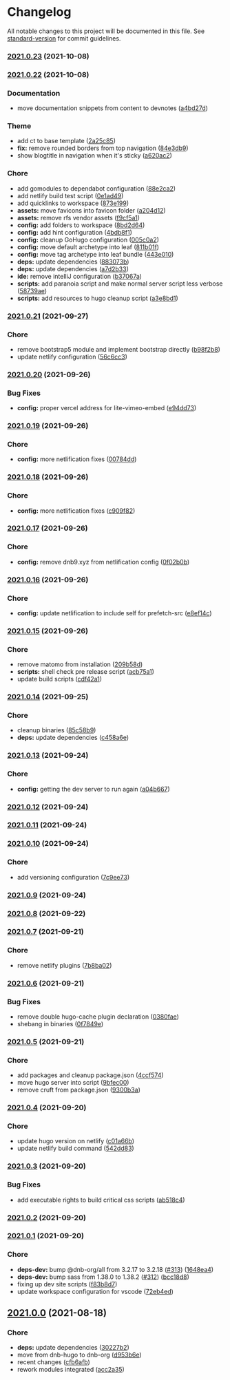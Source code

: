 # Changelog

All notable changes to this project will be documented in this file. See [standard-version](https://github.com/conventional-changelog/standard-version) for commit guidelines.

### [2021.0.23](https://github.com/davidsneighbour/samui-samui.de/compare/v2021.0.22...v2021.0.23) (2021-10-08)

### [2021.0.22](https://github.com/davidsneighbour/samui-samui.de/compare/v2021.0.21...v2021.0.22) (2021-10-08)


### Documentation

* move documentation snippets from content to devnotes ([a4bd27d](https://github.com/davidsneighbour/samui-samui.de/commit/a4bd27d2e0286c0163c1e24de333be01e08051d7))


### Theme

* add ct to base template ([2a25c85](https://github.com/davidsneighbour/samui-samui.de/commit/2a25c85cf1d92d8f2e871d5c63c0c2ac32455e20))
* **fix:** remove rounded borders from top navigation ([84e3db9](https://github.com/davidsneighbour/samui-samui.de/commit/84e3db95427d9114db58cf61ddba89e6d7e826e9))
* show blogtitle in navigation when it's sticky ([a620ac2](https://github.com/davidsneighbour/samui-samui.de/commit/a620ac222dd15c58c39a82a5c18ec3fde2666eb0))


### Chore

* add gomodules to dependabot configuration ([88e2ca2](https://github.com/davidsneighbour/samui-samui.de/commit/88e2ca24f6780b3f6afb896c4ee269ba03f6482c))
* add netlify build test script ([0e1ad49](https://github.com/davidsneighbour/samui-samui.de/commit/0e1ad496447a4bc7d8d52a64b43f743e486cdd04))
* add quicklinks to workspace ([873e199](https://github.com/davidsneighbour/samui-samui.de/commit/873e199288fabfb5eed1bc3f08580138059f8284))
* **assets:** move favicons into favicon folder ([a204d12](https://github.com/davidsneighbour/samui-samui.de/commit/a204d12dfe51cb20a0ef42e0ef3d56f31da75451))
* **assets:** remove rfs vendor assets ([f9cf5a1](https://github.com/davidsneighbour/samui-samui.de/commit/f9cf5a172639699b73ba85bea77b6eb691999565))
* **config:** add folders to workspace ([8bd2d64](https://github.com/davidsneighbour/samui-samui.de/commit/8bd2d64a7c746aef14d85ae6af634214fcbf22ec))
* **config:** add hint configuration ([4bdb8f1](https://github.com/davidsneighbour/samui-samui.de/commit/4bdb8f13f535e2d1a9e09109cb10eb5bea07d8d9))
* **config:** cleanup GoHugo configuration ([005c0a2](https://github.com/davidsneighbour/samui-samui.de/commit/005c0a2b1d324852361c3bdddabd8630b0b78580))
* **config:** move default archetype into leaf ([811b01f](https://github.com/davidsneighbour/samui-samui.de/commit/811b01fce3951e5d63efc51589de575bd329dc5f))
* **config:** move tag archetype into leaf bundle ([443e010](https://github.com/davidsneighbour/samui-samui.de/commit/443e010ed6012f5bcc4716a99db4982fd3312d9e))
* **deps:** update dependencies ([883073b](https://github.com/davidsneighbour/samui-samui.de/commit/883073b43121730bbad433a5d8cad49d57a9686b))
* **deps:** update dependencies ([a7d2b33](https://github.com/davidsneighbour/samui-samui.de/commit/a7d2b33d79f945c7d66ea799ad89fa2d34f13ede))
* **ide:** remove intelliJ configuration ([b37067a](https://github.com/davidsneighbour/samui-samui.de/commit/b37067a93acbe8df633b71dc432a3814a22bf0a9))
* **scripts:** add paranoia script and make normal server script less verbose ([58739ae](https://github.com/davidsneighbour/samui-samui.de/commit/58739ae494e6ec931190da6db6f41118f1d96e88))
* **scripts:** add resources to hugo cleanup script ([a3e8bd1](https://github.com/davidsneighbour/samui-samui.de/commit/a3e8bd121fbb7872469cdeec7bff804397deb2d5))

### [2021.0.21](https://github.com/davidsneighbour/samui-samui.de/compare/v2021.0.20...v2021.0.21) (2021-09-27)


### Chore

* remove bootstrap5 module and implement bootstrap directly ([b98f2b8](https://github.com/davidsneighbour/samui-samui.de/commit/b98f2b8e8a98937189719e28bcb8640d54a8464d))
* update netlify configuration ([56c6cc3](https://github.com/davidsneighbour/samui-samui.de/commit/56c6cc386e573611d3431246997e310a216caf3e))

### [2021.0.20](https://github.com/davidsneighbour/samui-samui.de/compare/v2021.0.19...v2021.0.20) (2021-09-26)


### Bug Fixes

* **config:** proper vercel address for lite-vimeo-embed ([e94dd73](https://github.com/davidsneighbour/samui-samui.de/commit/e94dd73cd63bf9eebb43ffdd569846994da13f1b))

### [2021.0.19](https://github.com/davidsneighbour/samui-samui.de/compare/v2021.0.18...v2021.0.19) (2021-09-26)


### Chore

* **config:** more netlification fixes ([00784dd](https://github.com/davidsneighbour/samui-samui.de/commit/00784dd52115ee8d12e808fa3ec9ae5317b2afc3))

### [2021.0.18](https://github.com/davidsneighbour/samui-samui.de/compare/v2021.0.17...v2021.0.18) (2021-09-26)


### Chore

* **config:** more netlification fixes ([c909f82](https://github.com/davidsneighbour/samui-samui.de/commit/c909f821209668888ce1bfb4faaf883d2d816095))

### [2021.0.17](https://github.com/davidsneighbour/samui-samui.de/compare/v2021.0.16...v2021.0.17) (2021-09-26)


### Chore

* **config:** remove dnb9.xyz from netlification config ([0f02b0b](https://github.com/davidsneighbour/samui-samui.de/commit/0f02b0bb5459788ddc161150d1e7ac530ffaec34))

### [2021.0.16](https://github.com/davidsneighbour/samui-samui.de/compare/v2021.0.15...v2021.0.16) (2021-09-26)


### Chore

* **config:** update netlification to include self for prefetch-src ([e8ef14c](https://github.com/davidsneighbour/samui-samui.de/commit/e8ef14caf2a64efbcf9edeaa01ca3988398940af))

### [2021.0.15](https://github.com/davidsneighbour/samui-samui.de/compare/v2021.0.14...v2021.0.15) (2021-09-26)


### Chore

* remove matomo from installation ([209b58d](https://github.com/davidsneighbour/samui-samui.de/commit/209b58da857805d80175261cb827f570dcac14ee))
* **scripts:** shell check pre release script ([acb75a1](https://github.com/davidsneighbour/samui-samui.de/commit/acb75a1001c8995812718961bbeb80dd7b615eba))
* update build scripts ([cdf42a1](https://github.com/davidsneighbour/samui-samui.de/commit/cdf42a1b8604af7a2082eea4a98b7dca23b4eb58))

### [2021.0.14](https://github.com/davidsneighbour/samui-samui.de/compare/v2021.0.13...v2021.0.14) (2021-09-25)


### Chore

* cleanup binaries ([85c58b9](https://github.com/davidsneighbour/samui-samui.de/commit/85c58b9f5d13e0263d4c32bf2ab4c758a01d2351))
* **deps:** update dependencies ([c458a6e](https://github.com/davidsneighbour/samui-samui.de/commit/c458a6ee8dd6e8f478aaef6ce8c79867f5043d48))

### [2021.0.13](https://github.com/davidsneighbour/samui-samui.de/compare/v2021.0.12...v2021.0.13) (2021-09-24)


### Chore

* **config:** getting the dev server to run again ([a04b667](https://github.com/davidsneighbour/samui-samui.de/commit/a04b66751c5930a76813133a928338ec2ecca54b))

### [2021.0.12](https://github.com/davidsneighbour/samui-samui.de/compare/v2021.0.11...v2021.0.12) (2021-09-24)

### [2021.0.11](https://github.com/davidsneighbour/samui-samui.de/compare/v2021.0.10...v2021.0.11) (2021-09-24)

### [2021.0.10](https://github.com/davidsneighbour/samui-samui.de/compare/v2021.0.9...v2021.0.10) (2021-09-24)


### Chore

* add versioning configuration ([7c9ee73](https://github.com/davidsneighbour/samui-samui.de/commit/7c9ee738732f6641c6afe767caf8d73ce02c5883))

### [2021.0.9](https://github.com/davidsneighbour/samui-samui.de/compare/v2021.0.8...v2021.0.9) (2021-09-24)

### [2021.0.8](https://github.com/davidsneighbour/samui-samui.de/compare/v2021.0.7...v2021.0.8) (2021-09-22)

### [2021.0.7](https://github.com/davidsneighbour/samui-samui.de/compare/v2021.0.6...v2021.0.7) (2021-09-21)


### Chore

* remove netlify plugins ([7b8ba02](https://github.com/davidsneighbour/samui-samui.de/commit/7b8ba02405ce04009791c479b62635816fdb2240))

### [2021.0.6](https://github.com/davidsneighbour/samui-samui.de/compare/v2021.0.5...v2021.0.6) (2021-09-21)


### Bug Fixes

* remove double hugo-cache plugin declaration ([0380fae](https://github.com/davidsneighbour/samui-samui.de/commit/0380fae8f4209046fe7fa085ade9bca14d000f1d))
* shebang in binaries ([0f7849e](https://github.com/davidsneighbour/samui-samui.de/commit/0f7849e8155f94b9799cfb4da87f639202604418))

### [2021.0.5](https://github.com/davidsneighbour/samui-samui.de/compare/v2021.0.4...v2021.0.5) (2021-09-21)


### Chore

* add packages and cleanup package.json ([4ccf574](https://github.com/davidsneighbour/samui-samui.de/commit/4ccf5747481d7a2d43bd7680635c1b008e4cfbd7))
* move hugo server into script ([9bfec00](https://github.com/davidsneighbour/samui-samui.de/commit/9bfec005cd5068326294fd2d14f4be84e1fcd408))
* remove cruft from package.json ([9300b3a](https://github.com/davidsneighbour/samui-samui.de/commit/9300b3abc5d138217f0238adbb7ade33066b712b))

### [2021.0.4](https://github.com/davidsneighbour/samui-samui.de/compare/v2021.0.3...v2021.0.4) (2021-09-20)


### Chore

* update hugo version on netlify ([c01a66b](https://github.com/davidsneighbour/samui-samui.de/commit/c01a66b6f009142e427aa6685a4fe2abc9da8d74))
* update netlify build command ([542dd83](https://github.com/davidsneighbour/samui-samui.de/commit/542dd836638fac713c10653099de146f81ac5f12))

### [2021.0.3](https://github.com/davidsneighbour/samui-samui.de/compare/v2021.0.2...v2021.0.3) (2021-09-20)


### Bug Fixes

* add executable rights to build critical css scripts ([ab518c4](https://github.com/davidsneighbour/samui-samui.de/commit/ab518c4afda5d9d9d31e646ef0a8e2d1b24afeb0))

### [2021.0.2](https://github.com/davidsneighbour/samui-samui.de/compare/v2021.0.1...v2021.0.2) (2021-09-20)

### [2021.0.1](https://github.com/davidsneighbour/samui-samui.de/compare/v2021.0.0...v2021.0.1) (2021-09-20)


### Chore

* **deps-dev:** bump @dnb-org/all from 3.2.17 to 3.2.18 ([#313](https://github.com/davidsneighbour/samui-samui.de/issues/313)) ([1648ea4](https://github.com/davidsneighbour/samui-samui.de/commit/1648ea45be0df4fb0cdc09b81090daceab6ab8a8))
* **deps-dev:** bump sass from 1.38.0 to 1.38.2 ([#312](https://github.com/davidsneighbour/samui-samui.de/issues/312)) ([bcc18d8](https://github.com/davidsneighbour/samui-samui.de/commit/bcc18d807ca5eb17184e099252357012467845e1))
* fixing up dev site scripts ([f83b8d7](https://github.com/davidsneighbour/samui-samui.de/commit/f83b8d7f2d5dc66d5c1754d289c58db0d1adbb37))
* update workspace configuration for vscode ([72eb4ed](https://github.com/davidsneighbour/samui-samui.de/commit/72eb4ed8843b75557bca83f7eceaa4f29122fbb7))

## [2021.0.0](https://github.com/davidsneighbour/samui-samui.de/compare/v1.1.149...v2021.0.0) (2021-08-18)


### Chore

* **deps:** update dependencies ([30227b2](https://github.com/davidsneighbour/samui-samui.de/commit/30227b23bf0eb0cd4c26b6ba840c3eef88be955f))
* move from dnb-hugo to dnb-org ([d953b6e](https://github.com/davidsneighbour/samui-samui.de/commit/d953b6e5380441732a58786da970015c954105f3))
* recent changes ([cfb6afb](https://github.com/davidsneighbour/samui-samui.de/commit/cfb6afb0d81ea36df43040c1ad8016f72a19739a))
* rework modules integrated ([acc2a35](https://github.com/davidsneighbour/samui-samui.de/commit/acc2a35a95aca834b223e669c0b94854bbd6ad00))

